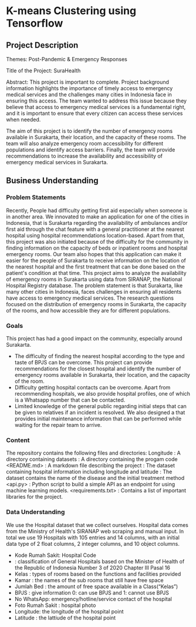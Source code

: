 # K-means Clustering using Tensorflow
## Project Description
Themes:
  Post-Pandemic & Emergency Responses

Title of the Project:
  SuraHealth

Abstract:
  This project is important to complete. Project background information highlights the importance of timely access to emergency medical services and the challenges many cities in Indonesia face in ensuring this access. The team wanted to address this issue because they believe that access to emergency medical services is a fundamental right, and it is important to ensure that every citizen can access these services when needed.

The aim of this project is to identify the number of emergency rooms available in Surakarta, their location, and the capacity of these rooms. The team will also analyze emergency room accessibility for different populations and identify access barriers. Finally, the team will provide recommendations to increase the availability and accessibility of emergency medical services in Surakarta.

## Business Understanding
### Problem Statements
  Recently, People had difficulty getting first aid especially when someone is in another area. We innovated to make an application for one of the cities in Indonesia,  that is Surakarta regarding the availability of ambulances and/or first aid through the chat feature with a general practitioner at the nearest hospital using hospital recommendations location-based. Apart from that, this project was also initiated because of the difficulty for the community in finding information on the capacity of beds or inpatient rooms and hospital emergency rooms. Our team also hopes that this application can make it easier for the people of Surakarta to receive information on the location of the nearest hospital and the first treatment that can be done based on the patient's condition at that time.
This project aims to analyze the availability of emergency rooms in Surakarta using data from SIRANAP, the National Hospital Registry database. The problem statement is that Surakarta, like many other cities in Indonesia, faces challenges in ensuring all residents have access to emergency medical services. The research questions focused on the distribution of emergency rooms in Surakarta, the capacity of the rooms, and how accessible they are for different populations.

###  Goals
  This project has had a good impact on the community, especially around Surakarta.
- The difficulty of finding the nearest hospital according to the type and taste of BPJS can be overcome. This project can provide recommendations for the closest hospital and identify the number of emergency rooms available in Surakarta, their location, and the capacity of the room.
- Difficulty getting hospital contacts can be overcome. Apart from recommending hospitals, we also provide hospital profiles, one of which is a Whatsapp number that can be contacted.
- Limited knowledge of the general public regarding initial steps that can be given to relatives if an incident is resolved. We also designed a <first aid kit> that provides initial maintenance information that can be performed while waiting for the repair team to arrive.

### Content
The repository contains the following files and directories:
Longitude <Dataset/> : A directory containing datasets
<Model/> : A directory containing the progam code
<README.md> : A markdown file describing the project
<Data Rumah sakit Fiks di Surakarta.csv> : The dataset containing hospital information including longitude and latitude
<Data Rumah sakit Fiks di Surakarta.csv> : The dataset contains the name of the disease and the initial treatment method
<api.py> : Python script to build a simple API as an endpoint for using machine learning models.
<requirements.txt> : Contains a list of important libraries for the project.

### Data Understanding
We use the Hospital dataset that we collect ourselves. Hospital data comes from the Ministry of Health's SIRANAP web scraping and manual input.
In total we use 19 Hospitals with 105 entries and 14 columns, with an initial data type of 2 float columns, 2 integer columns, and 10 object columns.

- Kode Rumah Sakit: Hospital Code
- <Type> : classification of General Hospitals based on the Minister of Health of the Republic of Indonesia Number 3 of 2020 Chapter III Pasal 16
- Kelas : types of rooms based on the functions and facilities provided
- Kamar : the names of the sub rooms that still have free space
- Jumlah Bed : the amount of free space available in a Class(“Kelas”)
- BPJS : give information 0: can use BPJS and 1: cannot use BPJS
- No WhatsApp: emergency/hotline/service contact of the hospital 
- Foto Rumah Sakit : hospital photo
- Longitude: the longitude of the hospital point
- Latitude : the lattiude of the hospital point


